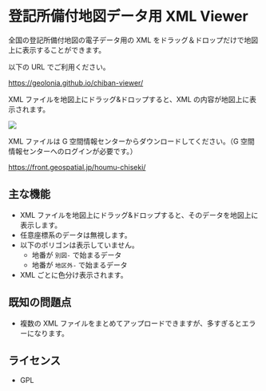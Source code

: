 # 登記所備付地図データ用 XML Viewer

全国の登記所備付地図の電子データ用の XML をドラッグ＆ドロップだけで地図上に表示することができます。

以下の URL でご利用ください。

https://geolonia.github.io/chiban-viewer/

XML ファイルを地図上にドラッグ&ドロップすると、XML の内容が地図上に表示されます。

![](https://www.evernote.com/l/ABU2QFHWaFlKiq7eugxMHQrA9m_AhsZx8mAB/image.png)

XML ファイルは G 空間情報センターからダウンロードしてください。（G 空間情報センターへのログインが必要です。）

https://front.geospatial.jp/houmu-chiseki/

## 主な機能

* XML ファイルを地図上にドラッグ&ドロップすると、そのデータを地図上に表示します。
* 任意座標系のデータは無視します。
* 以下のポリゴンは表示していません。
  * 地番が `別図-` で始まるデータ
  * 地番が `地区外-` で始まるデータ
* XML ごとに色分け表示されます。

## 既知の問題点

* 複数の XML ファイルをまとめてアップロードできますが、多すぎるとエラーになります。

## ライセンス

* GPL
